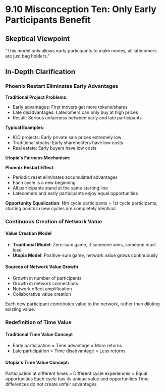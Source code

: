 # 9.10 Misconception Ten: Only Early Participants Benefit

## Skeptical Viewpoint

"This model only allows early participants to make money, all latecomers are just bag holders."

## In-Depth Clarification

### Phoenix Restart Eliminates Early Advantages

**Traditional Project Problems**:

- Early advantages: First movers get more tokens/shares
- Late disadvantages: Latecomers can only buy at high prices
- Result: Serious unfairness between early and late participants

**Typical Examples**:

- ICO projects: Early private sale prices extremely low
- Traditional stocks: Early shareholders have low costs
- Real estate: Early buyers have low costs

**Utopia's Fairness Mechanism**:

**Phoenix Restart Effect**:

- Periodic reset eliminates accumulated advantages
- Each cycle is a new beginning
- All participants stand at the same starting line
- Latecomers and early participants enjoy equal opportunities

**Opportunity Equalization**: Nth cycle participants = 1st cycle participants, starting points in new cycles are completely identical.

### Continuous Creation of Network Value

#### Value Creation Model

- **Traditional Model**: Zero-sum game, if someone wins, someone must lose
- **Utopia Model**: Positive-sum game, network value grows continuously

#### Sources of Network Value Growth

- Growth in number of participants
- Growth in network connections
- Network effect amplification
- Collaborative value creation

Each new participant contributes value to the network, rather than diluting existing value.

### Redefinition of Time Value

#### Traditional Time Value Concept

- Early participation = Time advantage = More returns
- Late participation = Time disadvantage = Less returns

#### Utopia's Time Value Concept:
Participation at different times = Different cycle experiences = Equal opportunities
Each cycle has its unique value and opportunities
Time differences do not create unfair advantages
